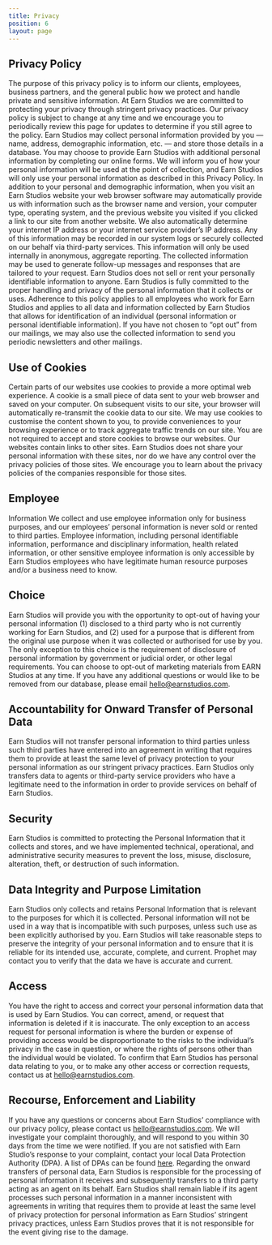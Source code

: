 ```yaml
---
title: Privacy
position: 6
layout: page
---
```


## Privacy Policy

The purpose of this privacy policy is to inform our clients, employees, business partners, and the general public how we protect and handle private and sensitive information. At Earn Studios we are committed to protecting your privacy through stringent privacy practices. Our privacy policy is subject to change at any time and we encourage you to periodically review this page for updates to determine if you still agree to the policy. Earn Studios may collect personal information provided by you — name, address, demographic information, etc. — and store those details in a database. You may choose to provide Earn Studios with additional personal information by completing our online forms. We will inform you of how your personal information will be used at the point of collection, and Earn Studios will only use your personal information as described in this Privacy Policy. In addition to your personal and demographic information, when you visit an Earn Studios website your web browser software may automatically provide us with information such as the browser name and version, your computer type, operating system, and the previous website you visited if you clicked a link to our site from another website. We also automatically determine your internet IP address or your internet service provider’s IP address. Any of this information may be recorded in our system logs or securely collected on our behalf via third-party services. This information will only be used internally in anonymous, aggregate reporting. The collected information may be used to generate follow-up messages and responses that are tailored to your request. Earn Studios does not sell or rent your personally identifiable information to anyone. Earn Studios is fully committed to the proper handling and privacy of the personal information that it collects or uses. Adherence to this policy applies to all employees who work for Earn Studios and applies to all data and information collected by Earn Studios that allows for identification of an individual (personal information or personal identifiable information). If you have not chosen to “opt out” from our mailings, we may also use the collected information to send you periodic newsletters and other mailings.

## Use of Cookies

Certain parts of our websites use cookies to provide a more optimal web experience. A cookie is a small piece of data sent to your web browser and saved on your computer. On subsequent visits to our site, your browser will automatically re-transmit the cookie data to our site. We may use cookies to customise the content shown to you, to provide conveniences to your browsing experience or to track aggregate traffic trends on our site. You are not required to accept and store cookies to browse our websites. Our websites contain links to other sites. Earn Studios does not share your personal information with these sites, nor do we have any control over the privacy policies of those sites. We encourage you to learn about the privacy policies of the companies responsible for those sites.

## Employee

Information We collect and use employee information only for business purposes, and our employees’ personal information is never sold or rented to third parties. Employee information, including personal identifiable information, performance and disciplinary information, health related information, or other sensitive employee information is only accessible by Earn Studios employees who have legitimate human resource purposes and/or a business need to know.

## Choice

Earn Studios will provide you with the opportunity to opt-out of having your personal information (1) disclosed to a third party who is not currently working for Earn Studios, and (2) used for a purpose that is different from the original use purpose when it was collected or authorised for use by you. The only exception to this choice is the requirement of disclosure of personal information by government or judicial order, or other legal requirements. You can choose to opt-out of marketing materials from EARN Studios at any time. If you have any additional questions or would like to be removed from our database, please email [hello@earnstudios.com](mailto:hello@earnstudios.com).

## Accountability for Onward Transfer of Personal Data

Earn Studios will not transfer personal information to third parties unless such third parties have entered into an agreement in writing that requires them to provide at least the same level of privacy protection to your personal information as our stringent privacy practices. Earn Studios only transfers data to agents or third-party service providers who have a legitimate need to the information in order to provide services on behalf of Earn Studios.

## Security

Earn Studios is committed to protecting the Personal Information that it collects and stores, and we have implemented  technical,  operational,  and  administrative  security  measures  to  prevent  the loss, misuse, disclosure, alteration, theft, or destruction of such information.

## Data Integrity and Purpose Limitation

Earn Studios only  collects  and  retains  Personal  Information  that  is  relevant  to  the  purposes  for which it is collected. Personal information will not be used in a way that is incompatible with such purposes, unless such  use  as  been  explicitly  authorised by you. Earn Studios will take  reasonable steps  to  preserve  the  integrity  of  your personal  information  and  to  ensure that it  is  reliable  for  its intended use, accurate, complete, and current. Prophet may contact you to verify that the data we have is accurate and current.

## Access

You have the right  to  access  and  correct  your  personal  information  data  that  is  used  by Earn Studios. You can correct, amend, or request that information is deleted if it is inaccurate. The only exception to an  access  request  for  personal  information  is  where  the  burden  or  expense  of providing  access  would  be  disproportionate  to  the  risks  to  the  individual’s  privacy  in  the  case  in question, or where the rights of persons other than the individual would be violated. To confirm that Earn Studios has personal data relating to you, or to make any other access or correction requests, contact us at [hello@earnstudios.com](mailto:hello@earnstudios.com).

## Recourse, Enforcement and Liability

If you have  any  questions  or  concerns  about Earn  Studios’ compliance  with  our  privacy  policy, please  contact  us [hello@earnstudios.com](mailto:hello@earnstudios.com). We will investigate  your  complaint  thoroughly,  and will respond to you within 30 days from the time we were notified. If you are not satisfied with Earn Studio’s response to  your  complaint,  contact  your  local  Data  Protection  Authority  (DPA).  A list of DPAs can be found [here](http://ec.europa.eu/justice/article-29/structure/data-protection-authorities/index_en.htm). Regarding the onward transfers  of  personal  data, Earn  Studios is responsible  for  the  processing  of  personal  information  it  receives  and  subsequently  transfers  to  a third  party  acting  as  an  agent  on  its  behalf. Earn Studios shall  remain  liable  if  its  agent  processes such personal information in a manner inconsistent with agreements in writing that requires them to provide  at  least  the  same  level  of  privacy  protection  for  personal  information  as Earn  Studios’ stringent privacy practices, unless Earn Studios proves that it is not responsible for the event giving rise to the damage.